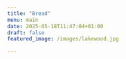 ```yaml
---
title: "Bread"
menu: main
date: 2025-05-18T11:47:04+01:00
draft: false
featured_image: /images/lakewood.jpg

---
```


